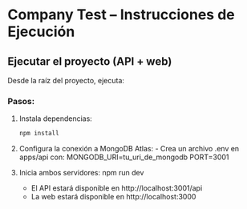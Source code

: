 # Company Test – Instrucciones de Ejecución

## Ejecutar el proyecto (API + web)

Desde la raíz del proyecto, ejecuta:

### Pasos:

1. Instala dependencias:
   ```sh
   npm install
   ```
2. Configura la conexión a MongoDB Atlas: - Crea un archivo .env en apps/api con:
   MONGODB_URI=tu_uri_de_mongodb
   PORT=3001

3. Inicia ambos servidores:
   npm run dev
   - El API estará disponible en http://localhost:3001/api
   - La web estará disponible en http://localhost:3000
